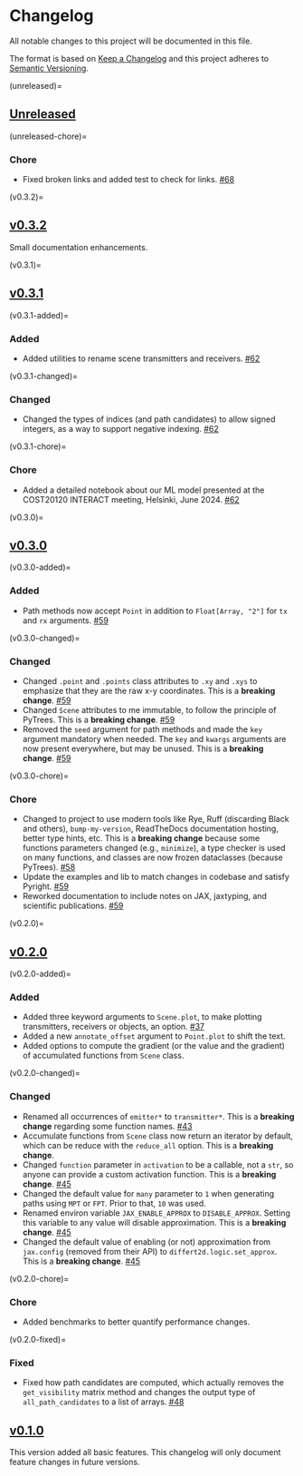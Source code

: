 # Changelog

All notable changes to this project will be documented in this file.

The format is based on [Keep a Changelog](https://keepachangelog.com/en/1.0.0/)
and this project adheres to [Semantic Versioning](https://semver.org/spec/v2.0.0.html).

<!-- start changelog -->

(unreleased)=
## [Unreleased](https://github.com/jeertmans/DiffeRT2d/compare/v0.3.2...HEAD)

(unreleased-chore)=
### Chore

+ Fixed broken links and added test to check for links.
  [#68](https://github.com/jeertmans/DiffeRT2d/pull/68)

(v0.3.2)=
## [v0.3.2](https://github.com/jeertmans/DiffeRT2d/compare/v0.3.1...v0.3.2)

Small documentation enhancements.

(v0.3.1)=
## [v0.3.1](https://github.com/jeertmans/DiffeRT2d/compare/v0.3.0...v0.3.1)

(v0.3.1-added)=
### Added

+ Added utilities to rename scene transmitters and receivers.
  [#62](https://github.com/jeertmans/DiffeRT2d/pull/62)

(v0.3.1-changed)=
### Changed

+ Changed the types of indices (and path candidates) to
  allow signed integers, as a way to support negative indexing.
  [#62](https://github.com/jeertmans/DiffeRT2d/pull/62)

(v0.3.1-chore)=
### Chore

+ Added a detailed notebook about our ML model presented at
  the COST20120 INTERACT meeting, Helsinki, June 2024.
  [#62](https://github.com/jeertmans/DiffeRT2d/pull/62)

(v0.3.0)=
## [v0.3.0](https://github.com/jeertmans/DiffeRT2d/compare/v0.2.0...v0.3.0)

(v0.3.0-added)=
### Added

+ Path methods now accept `Point` in addition to `Float[Array, "2"]` for `tx`
  and `rx` arguments.
  [#59](https://github.com/jeertmans/DiffeRT2d/pull/59)

(v0.3.0-changed)=
### Changed

+ Changed `.point` and `.points` class attributes to `.xy` and `.xys`
  to emphasize that they are the raw x-y coordinates.
  This is a **breaking change**.
  [#59](https://github.com/jeertmans/DiffeRT2d/pull/59)
+ Changed `Scene` attributes to me immutable, to follow the principle
  of PyTrees.
  This is a **breaking change**.
  [#59](https://github.com/jeertmans/DiffeRT2d/pull/59)
+ Removed the `seed` argument for path methods and made the `key` argument
  mandatory when needed. The `key` and `kwargs` arguments are now present
  everywhere, but may be unused.
  This is a **breaking change**.
  [#59](https://github.com/jeertmans/DiffeRT2d/pull/59)

(v0.3.0-chore)=
### Chore

+ Changed to project to use modern tools like Rye, Ruff (discarding Black
  and others), `bump-my-version`, ReadTheDocs documentation hosting, better
  type hints, etc.
  This is a **breaking change** because some functions parameters changed
  (e.g., `minimize`), a type checker is used on many functions, and classes
  are now frozen dataclasses (because PyTrees).
  [#58](https://github.com/jeertmans/DiffeRT2d/pull/58)
+ Update the examples and lib to match changes in codebase and satisfy Pyright.
  [#59](https://github.com/jeertmans/DiffeRT2d/pull/59)
+ Reworked documentation to include notes on JAX, jaxtyping, and scientific
  publications.
  [#59](https://github.com/jeertmans/DiffeRT2d/pull/59)

(v0.2.0)=
## [v0.2.0](https://github.com/jeertmans/DiffeRT2d/compare/v0.1.0...v0.2.0)

(v0.2.0-added)=
### Added

+ Added three keyword arguments to `Scene.plot`, to make plotting transmitters,
  receivers or objects, an option.
  [#37](https://github.com/jeertmans/DiffeRT2d/pull/37)
+ Added a new `annotate_offset` argument to `Point.plot` to shift the text.
+ Added options to compute the gradient (or the value and the gradient) of
  accumulated functions from `Scene` class.

(v0.2.0-changed)=
### Changed

+ Renamed all occurrences of `emitter*` to `transmitter*`.
  This is a **breaking change** regarding some function names.
  [#43](https://github.com/jeertmans/DiffeRT2d/pull/43)
+ Accumulate functions from `Scene` class now return an iterator by default,
  which can be reduce with the `reduce_all` option.
  This is a **breaking change**.
+ Changed `function` parameter in `activation` to be a callable, not a `str`,
  so anyone can provide a custom activation function.
  This is a **breaking change**.
  [#45](https://github.com/jeertmans/DiffeRT2d/pull/45)
+ Changed the default value for `many` parameter to `1` when generating paths
  using `MPT` or `FPT`. Prior to that, `10` was used.
+ Renamed environ variable `JAX_ENABLE_APPROX` to `DISABLE_APPROX`.
  Setting this variable to any value will disable approximation.
  This is a **breaking change**.
  [#45](https://github.com/jeertmans/DiffeRT2d/pull/54)
+ Changed the default value of enabling (or not) approximation from `jax.config`
  (removed from their API) to `differt2d.logic.set_approx`.
  This is a **breaking change**.
  [#45](https://github.com/jeertmans/DiffeRT2d/pull/54)

(v0.2.0-chore)=
### Chore

+ Added benchmarks to better quantify performance changes.

(v0.2.0-fixed)=
### Fixed

+ Fixed how path candidates are computed, which actually removes the
  `get_visibility` matrix method and changes the output type of `all_path_candidates`
  to a list of arrays.
  [#48](https://github.com/jeertmans/DiffeRT2d/pull/48)

## [v0.1.0](https://github.com/jeertmans/DiffeRT2d/commits/v0.1.0)

This version added all basic features. This changelog will only document feature
changes in future versions.

<!-- end changelog -->
